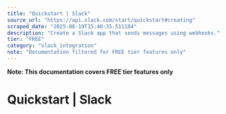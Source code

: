 ```yaml
---
title: "Quickstart | Slack"
source_url: "https://api.slack.com/start/quickstart#creating"
scraped_date: "2025-08-19T15:40:35.511184"
description: "Create a Slack app that sends messages using webhooks."
tier: "FREE"
category: "slack_integration"
note: "Documentation filtered for FREE tier features only"
---
```

**Note: This documentation covers FREE tier features only**

# Quickstart | Slack

